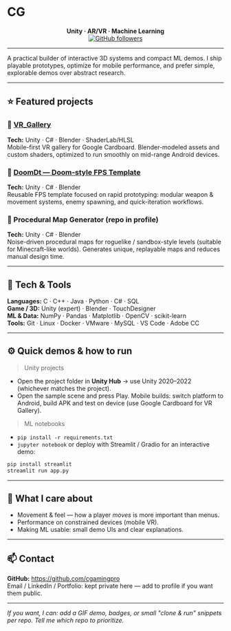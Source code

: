 # CG

<div align="center">

**Unity · AR/VR · Machine Learning**  
[![GitHub followers](https://img.shields.io/github/followers/cgamingpro?label=follow&style=social)](https://github.com/cgamingpro)

</div>

---

A practical builder of interactive 3D systems and compact ML demos. I ship playable prototypes, optimize for mobile performance, and prefer simple, explorable demos over abstract research.

---

## ⭐ Featured projects

### 🔹 [VR_Gallery](https://github.com/cgamingpro/VR_Gallery)  
**Tech:** Unity · C# · Blender · ShaderLab/HLSL  
Mobile-first VR gallery for Google Cardboard. Blender-modeled assets and custom shaders, optimized to run smoothly on mid-range Android devices.

### 🔹 [DoomDt — Doom-style FPS Template](https://github.com/cgamingpro/DoomDt)  
**Tech:** Unity · C# · Blender  
Reusable FPS template focused on rapid prototyping: modular weapon & movement systems, enemy spawning, and quick-iteration workflows.

### 🔹 Procedural Map Generator (repo in profile)  
**Tech:** Unity · C# · Blender  
Noise-driven procedural maps for roguelike / sandbox-style levels (suitable for Minecraft-like worlds). Generates unique, replayable maps and reduces manual design time.

---

## 🧰 Tech & Tools

**Languages:** C · C++ · Java · Python · C# · SQL  
**Game / 3D:** Unity (expert) · Blender · TouchDesigner  
**ML & Data:** NumPy · Pandas · Matplotlib · OpenCV · scikit-learn  
**Tools:** Git · Linux · Docker · VMware · MySQL · VS Code · Adobe CC

---

## ⚙️ Quick demos & how to run

> Unity projects  
- Open the project folder in **Unity Hub** → use Unity 2020–2022 (whichever matches the project).  
- Open the sample scene and press Play. Mobile builds: switch platform to Android, build APK and test on device (use Google Cardboard for VR Gallery).

> ML notebooks  
- `pip install -r requirements.txt`  
- `jupyter notebook` or deploy with Streamlit / Gradio for an interactive demo:  
```bash
pip install streamlit
streamlit run app.py
```

---

## 📂 What I care about
- Movement & feel — how a player *moves* is more important than menus.  
- Performance on constrained devices (mobile VR).  
- Making ML usable: small demo UIs and clear explanations.

---

## 📫 Contact
**GitHub:** https://github.com/cgamingpro  
Email / LinkedIn / Portfolio: kept private here — add to profile if you want them public.

---

*If you want, I can: add a GIF demo, badges, or small "clone & run" snippets per repo. Tell me which repo to prioritize.*
